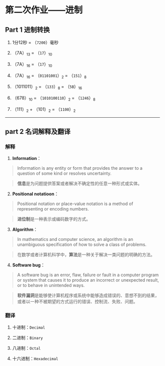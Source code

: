 # 第二次作业——进制

## Part 1 进制转换

1. 1分12秒 = （`7200`）毫秒

2. （7A）<sub>13</sub> = （`17`）<sub>10</sub>

3. （7A）<sub>16</sub> = （`17`）<sub>10</sub>

4. （7A）<sub>16</sub> = （`01101001`）<sub>2</sub> = （`151`）<sub>8</sub>

5. （1011011）<sub>2</sub> = （`133`）<sub>8</sub> = （`5B`）<sub>16</sub>

6. （678）<sub>10</sub> = （`1010100110`）<sub>2</sub> = （`1246`）<sub>8</sub>

7. （111）<sub>2</sub> + （101）<sub>2</sub> = （`1100`）<sub>2</sub>

------------------------

## part 2 名词解释及翻译

### 解释

1. **Information**：

>Information is any entity or form that provides the answer to a question of some kind or resolves uncertainty.

>**信息**是为问题提供答案或者解决不确定性的任意一种形式或实体。

2. **Positional notatioon**：

>Positional notation or place-value notation is a method of representing or encoding numbers. 

>**进位制**是一种表示或编码数字的方式。

3. **Algorithm**：

>In mathematics and computer science, an algorithm is an unambiguous specification of how to solve a class of problems. 

>在数学或者计算机科学中，**算法**是一种关于解决一类问题的明确的方法。

4. **Software bug**：

>A software bug is an error, flaw, failure or fault in a computer program or system that causes it to produce an incorrect or unexpected result, or to behave in unintended ways.

>**软件漏洞**是能够使计算机程序或系统中能够造成错误的、意想不到的结果，或者以一种不被期望的方式运行的错误、控制流、失败、问题。

### 翻译

1. 十进制：`Decimal`

2. 二进制：`Binary`

3. 八进制：`Octal`

4. 十六进制：`Hexadecimal`
